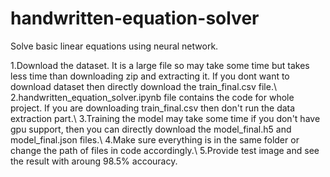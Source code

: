 # handwritten-equation-solver
Solve basic linear equations using neural network.<br>

1.Download the dataset. It is a large file so may take some time but takes less time than downloading zip and extracting it. If you dont want to download dataset then directly download the train_final.csv file.\\
2.handwritten_equation_solver.ipynb file contains the code for whole project. If you are downloading train_final.csv then don't run the data extraction part.\\
3.Training the model may take some time if you don't have gpu support, then you can directly download the model_final.h5 and model_final.json files.\\
4.Make sure everything is in the same folder or change the path of files in code accordingly.\\
5.Provide test image and see the result with aroung 98.5% accouracy.
